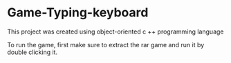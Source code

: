 # Game-Typing-keyboard
This project was created using object-oriented c ++ programming language

To run the game, first make sure to extract the rar game and run it by double clicking it.
